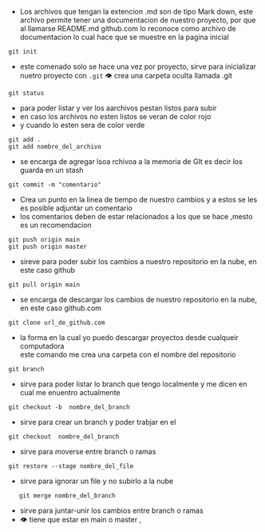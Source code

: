 * Los archivos que tengan la extencion .md son  de tipo Mark down,
    este archivo permite  tener una documentacion de nuestro proyecto, por que al llamarse  README.md github.com lo reconoce como archivo de
    documentacion lo  cual hace que se muestre en la pagina inicial
 
 ```
 git init
 ```
 - este comenado solo se hace una vez por  proyecto,  sirve para  inicializar nuetro proyecto  con ``.git``
 👁️ crea una carpeta oculta llamada .git
 
 
 ``
 git status
 ``
 - para poder listar y ver los aarchivos pestan listos para subir
 - en caso los archivos no esten listos se veran de color rojo
 - y cuando lo esten sera de color verde
 
 ```
 git add . 
 git add nombre_del_archivo
 ```
-  se encarga de  agregar lsoa rchivoa a la memoria de GIt  es decir los guarda en un stash
 
 ```
 git commit -m "comentario"
 ```
 
 - Crea un punto en la linea de tiempo   de nuestro cambios y  a estos se les es posible adjuntar un comentario 
 - los comentarios deben de estar relacionados a los que se hace ,mesto  es  un recomendacion
 
 ```
 git push origin main
 git push origin master
 ```
 
 - sireve para  poder subir los cambios a nuestro repositorio en la nube, en este caso  github


 ```  
 git pull origin main
```

 - se encarga de descargar los cambios de nuestro repositorio en la nube,  en este  caso github.com


```
git clone url_de_github.com
```
 - la forma en la cual yo puedo descargar proyectos  desde cualqueir computadora  
  este comando me crea una carpeta con el nombre del repositorio



 ```  
 git branch
 ```

 - sirve para poder listar lo branch que tengo localmente y  me dicen en cual me enuentro actualmente


 ```
 git checkout -b  nombre_del_branch
 ```

 - sirve para crear un branch  y poder trabjar en el 

 ``` 
 git checkout  nombre_del_branch
 ```
  - sirve para  moverse entre  branch  o ramas

  ```
  git restore --stage nombre_del_file
```
 - sirve para  ignorar un file  y no subirlo a la nube

 ```
    git merge nombre_del_branch
 ```
 - sirve para juntar-unir los cambios entre branch  o ramas 
 - :eye: tiene que estar en main o  master , 

  
